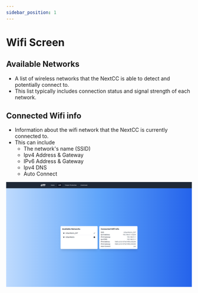 ```yaml
---
sidebar_position: 1
---
```


# Wifi Screen

## Available Networks

- A list of wireless networks that the NextCC is able to detect and potentially connect to.
- This list typically includes connection status and signal strength of each network.

## Connected Wifi info

- Information about the wifi network that the NextCC is currently connected to. 
- This can include 
    - The network's name (SSID)
    - Ipv4 Address & Gateway
    - IPv6 Address & Gateway
    - Ipv4 DNS
    - Auto Connect

![Wifi](img/wifi.png)

